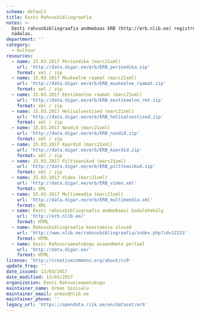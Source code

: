 ```yaml
---
schema: default
title: Eesti Rahvusbibliograafia
notes: >-
  Eesti rahvusbibliograafia andmebaas ERB (http://erb.nlib.ee) registreerib andmed rahvusteavikute kohta. Rahvusteavikutena käsitletakse Eestis kõigis keeltes ning välismaal eesti keeles avaldatud väljaandeid, Eesti autorite teoseid ja nende tõlkeid sõltumata nende füüsilisest kandjast (paber, elektrooniline kandja). ERB koostamise põhimõtted on fikseeritud dokumendis Rahvusbibliograafia koostamise alused. Andmebaasi täiendatakse uute andmetega pidevalt, kuid mitte harvemini kui üks kord
  nädalas.
department: ''
category:
  - Kultuur
resources:
  - name: 15.03.2017 Perioodika (marc21xml)
    url: 'http://data.digar.ee/erb/ERB_perioodika.zip'
    format: xml / zip
  - name: 15.03.2017 Muukeelne raamat (marc21xml)
    url: 'http://data.digar.ee/erb/ERB_muukeelne_raamat.zip'
    format: xml / zip
  - name: 15.03.2017 Eestikeelne raamat (marc21xml)
    url: 'http://data.digar.ee/erb/ERB_eestikeelne_rmt.zip'
    format: xml / zip
  - name: 15.03.2017 Helisalvestised (marc21xml)
    url: 'http://data.digar.ee/erb/ERB_helisalvestised.zip'
    format: xml / zip
  - name: 15.03.2017 Noodid (marc21xml)
    url: 'http://data.digar.ee/erb/ERB_noodid.zip'
    format: xml / zip
  - name: 15.03.2017 Kaardid (marc21xml)
    url: 'http://data.digar.ee/erb/ERB_kaardid.zip'
    format: xml / zip
  - name: 15.03.2017 Piltteavikud (marc21xml)
    url: 'http://data.digar.ee/erb/ERB_piltteavikud.zip'
    format: xml / zip
  - name: 15.03.2017 Video (marc21xml)
    url: 'http://data.digar.ee/erb/ERB_video.xml'
    format: XML
  - name: 15.03.2017 Multimeedia (marc21xml)
    url: 'http://data.digar.ee/erb/ERB_multimeedia.xml'
    format: XML
  - name: Eesti rahvusbibliograafia andmebaasi kodulehekülg
    url: 'http://erb.nlib.ee/'
    format: HTML
  - name: Rahvusbibliograafia koostamise alused
    url: 'http://www.nlib.ee/rahvusbibliograafia/index.php?id=12233'
    format: HTML
  - name: Eesti Rahvusraamatukogu avaandmete portaal
    url: 'http://data.digar.ee/'
    format: HTML
license: 'http://creativecommons.org/about/cc0'
update_freq: ''
date_issued: 13/03/2017
date_modified: 13/03/2017
organization: Eesti Rahvusraamatukogu
maintainer_name: Urmas Sinisalu
maintainer_email: urmas@nlib.ee
maintainer_phone: ''
legacy_url: 'https://opendata.riik.ee/en/dataset/erb'
---
```

